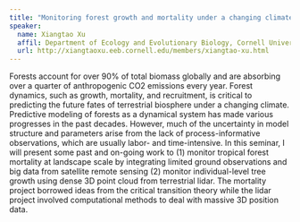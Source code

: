 ```yaml
---
title: "Monitoring forest growth and mortality under a changing climate: opportunities from big data across ecological scales"
speaker:
  name: Xiangtao Xu
  affil: Department of Ecology and Evolutionary Biology, Cornell University
  url: http://xiangtaoxu.eeb.cornell.edu/members/xiangtao-xu.html
---
```


Forests account for over 90% of total biomass globally and are absorbing over a quarter of anthropogenic CO2 emissions every year. Forest dynamics, such as growth, mortality, and recruitment, is critical to predicting the future fates of terrestrial biosphere under a changing climate. Predictive modeling of forests as a dynamical system has made various progresses in the past decades. However, much of the uncertainty in model structure and parameters arise from the lack of process-informative observations, which are usually labor- and time-intensive. In this seminar, I will present some past and on-going work to (1) monitor tropical forest mortality at landscape scale by integrating limited ground observations and big data from satellite remote sensing (2) monitor individual-level tree growth using dense 3D point cloud from terrestrial lidar. The mortality project borrowed ideas from the critical transition theory while the lidar project involved computational methods to deal with massive 3D position data.

